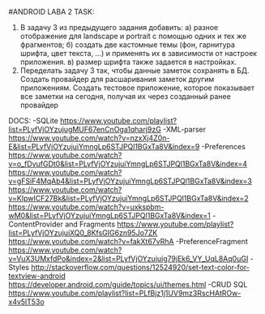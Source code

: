 #ANDROID LABA 2
TASK:
1)	В задачу 3 из предыдущего задания добавить: 
	а) разное отображение для landscape и portrait с помощью одних и тех же фрагментов; 
	б) создать две кастомные темы (фон, гарнитура шрифта, цвет текста, …) и применять их 
	в зависимости от настроек приложения. в) размер шрифта также задается в настройках.
2)	Переделать задачу 3 так, чтобы данные заметок сохранять в БД. Создать провайдер для 
	расшаривания заметок другим приложениям. Создать тестовое приложение, которое 
	показывает все заметки на сегодня, получая их через созданный ранее провайдер

DOCS:
	-SQLite
	https://www.youtube.com/playlist?list=PLyfVjOYzujugMUF67enCnOga1qharj9zG
	-XML-parser
	https://www.youtube.com/watch?v=nzxXj4Z0n-E&list=PLyfVjOYzujuiYmngLp6STJPQl1BGxTa8V&index=9
	-Preferences
	https://www.youtube.com/watch?v=o_fDvufGDt0&list=PLyfVjOYzujuiYmngLp6STJPQl1BGxTa8V&index=4
	https://www.youtube.com/watch?v=gFSiF4MqAb4&list=PLyfVjOYzujuiYmngLp6STJPQl1BGxTa8V&index=3
	https://www.youtube.com/watch?v=KIpwICF27Bk&list=PLyfVjOYzujuiYmngLp6STJPQl1BGxTa8V&index=2
	https://www.youtube.com/watch?v=uxkspbm-wM0&list=PLyfVjOYzujuiYmngLp6STJPQl1BGxTa8V&index=1
	-ContentProvider and Fragments
	https://www.youtube.com/playlist?list=PLyfVjOYzujuiXQ0_8KfsGIG6zn95Jo7ZK
	https://www.youtube.com/watch?v=fakXt67vRhA
	-PreferenceFragment
	https://www.youtube.com/watch?v=VuX3UMxfdPo&index=2&list=PLyfVjOYzujuig79jEk6_VY_UqL8Aq0uGI
	-Styles
	http://stackoverflow.com/questions/12524920/set-text-color-for-textview-android
	https://developer.android.com/guide/topics/ui/themes.html
	-CRUD SQL
	https://www.youtube.com/playlist?list=PLfBjz1j1UV9mz3RscHAtROw-x4v5lT53o